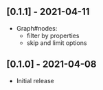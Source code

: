 ## [0.1.1] - 2021-04-11

- Graph#nodes:
    - filter by properties
    - skip and limit options

## [0.1.0] - 2021-04-08

- Initial release
